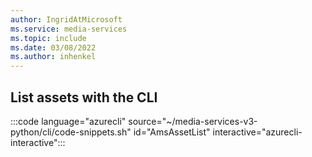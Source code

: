 ```yaml
---
author: IngridAtMicrosoft
ms.service: media-services 
ms.topic: include
ms.date: 03/08/2022
ms.author: inhenkel
---
```


<!--List the assets of a Media Services account-->

## List assets with the CLI

:::code language="azurecli" source="~/media-services-v3-python/cli/code-snippets.sh" id="AmsAssetList" interactive="azurecli-interactive":::

